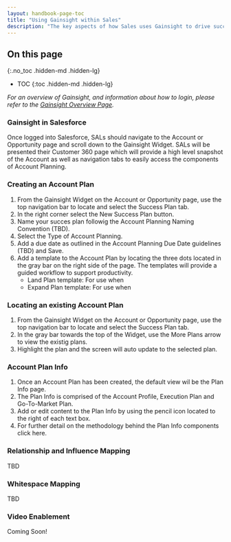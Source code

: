 ```yaml
---
layout: handbook-page-toc
title: "Using Gainsight within Sales"
description: "The key aspects of how Sales uses Gainsight to drive success for customers."
---
```


## On this page
{:.no_toc .hidden-md .hidden-lg}

- TOC
{:toc .hidden-md .hidden-lg}

*For an overview of Gainsight, and information about how to login, please refer to the [Gainsight Overview Page](/handbook/sales/gainsight/).*

### Gainsight in Salesforce

Once logged into Salesforce, SALs should navigate to the Account or Opportunity page and scroll down to the Gainsight Widget.  SALs will be presented their Customer 360 page which will provide a high level snapshot of the Account as well as navigation tabs to easily access the components of Account Planning. 

### Creating an Account Plan

1. From the Gainsight Widget on the Account or Opportunity page, use the top navigation bar to locate and select the Success Plan tab.
1. In the right corner select the New Success Plan button.
1. Name your succes plan followig the Account Planning Naming Convention (TBD).
1. Select the Type of Account Planning.
1. Add a due date as outlined in the Account Planning Due Date guidelines (TBD) and Save.
1. Add a template to the Account Plan by locating the three dots located in the gray bar on the right side of the page. The templates will provide a guided workflow to support productivity.
   - Land Plan template: For use when
   - Expand Plan template: For use when

### Locating an existing Account Plan

1. From the Gainsight Widget on the Account or Opportunity page, use the top navigation bar to locate and select the Success Plan tab.
1. In the gray bar towards the top of the Widget, use the More Plans arrow to view the existig plans.
1. Highlight the plan and the screen will auto update to the selected plan.


### Account Plan Info

1. Once an Account Plan has been created, the default view wil be the Plan Info page.
1. The Plan Info is comprised of the Account Profile, Execution Plan and Go-To-Market Plan. 
1. Add or edit content to the Plan Info by using the pencil icon located to the right of each text box. 
1. For further detail on the methodology behind the Plan Info components click here.

### Relationship and Influence Mapping

TBD

### Whitespace Mapping

TBD

### Video Enablement 

Coming Soon! 
